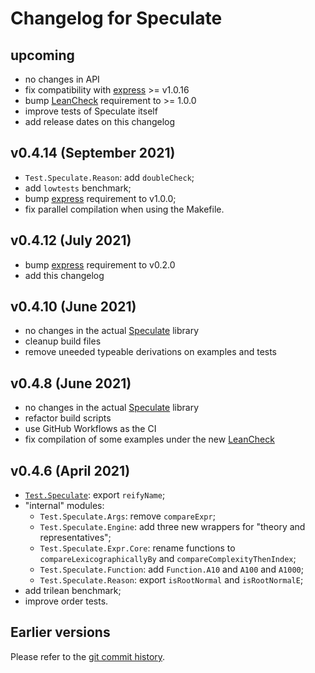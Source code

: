 Changelog for Speculate
=======================


upcoming
--------

* no changes in API
* fix compatibility with [express] >= v1.0.16
* bump [LeanCheck] requirement to >= 1.0.0
* improve tests of Speculate itself
* add release dates on this changelog


v0.4.14 (September 2021)
------------------------

* `Test.Speculate.Reason`: add `doubleCheck`;
* add `lowtests` benchmark;
* bump [express] requirement to v1.0.0;
* fix parallel compilation when using the Makefile.


v0.4.12 (July 2021)
-------------------

* bump [express] requirement to v0.2.0
* add this changelog


v0.4.10 (June 2021)
-------------------

* no changes in the actual [Speculate] library
* cleanup build files
* remove uneeded typeable derivations on examples and tests


v0.4.8 (June 2021)
------------------

* no changes in the actual [Speculate] library
* refactor build scripts
* use GitHub Workflows as the CI
* fix compilation of some examples under the new [LeanCheck]


v0.4.6 (April 2021)
-------------------

* [`Test.Speculate`]: export `reifyName`;
* "internal" modules:
	- `Test.Speculate.Args`: remove `compareExpr`;
	- `Test.Speculate.Engine`: add three new wrappers for "theory and representatives";
	- `Test.Speculate.Expr.Core`: rename functions to `compareLexicographicallyBy` and `compareComplexityThenIndex`;
	- `Test.Speculate.Function`: add `Function.A10` and `A100` and `A1000`;
	- `Test.Speculate.Reason`: export `isRootNormal` and `isRootNormalE`;
* add trilean benchmark;
* improve order tests.


Earlier versions
----------------

Please refer to the [git commit history].

[git commit history]: https://github.com/rudymatela/speculate/commits/master

[Speculate]:        https://hackage.haskell.org/package/speculate/docs/Test-Speculate.html
[`Test.Speculate`]: https://hackage.haskell.org/package/speculate/docs/Test-Speculate.html
[LeanCheck]:        https://hackage.haskell.org/package/leancheck/docs/Test-LeanCheck.html
[express]:          https://hackage.haskell.org/package/express
